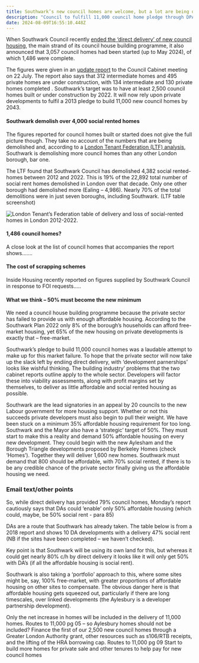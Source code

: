 ```yaml
---
title: Southwark’s new council homes are welcome, but a lot are being demolished too
description: "Council to fulfill 11,000 council home pledge through DPAs "
date: 2024-08-09T16:55:10.448Z
---
```

When Southwark Council recently [ended the ‘direct delivery’ of new council housing](https://southwarknews.co.uk/area/southwark/council-says-it-must-stop-building-its-own-homes-and-rely-on-developers-instead/), the main strand of its council house building programme, it also announced that 3,057 council homes had been started (up to May 2024), of which 1,486 were complete.

The figures were given in an [update report](<https://moderngov.southwark.gov.uk/documents/s121469/Report Southwarks New Homes Programme Update.pdf>) to the Council Cabinet meeting on 22 July.  The report also says that 312 intermediate homes and 495 private homes are under construction, with 134 intermediate and 130 private homes completed .  Southwark’s target was to have at least 2,500 council homes built or under construction by 2022.   It will now rely upon private developments to fulfil a 2013 pledge to build 11,000 new council homes by 2043.

#### Southwark demolish over 4,000 social rented homes

The figures reported for council homes built or started does not give the full picture though.  They take no account of the numbers that are being demolished and, according to a [London Tenant Federation (LTF) analysis](https://londontenants.org/publication/23000-social-rented-homes-were-demolished-in-london-over-the-last-ten-years-2012-2022/), Southwark is demolishing more council homes than any other London borough, bar one.

The LTF found that Southwark Council has demolished 4,382 social rented-homes between 2012 and 2022. This is 19% of the 22,892 total number of social rent homes demolished in London over that decade.  Only one other borough had demolished more (Ealing – 4,986).  Nearly 70% of the total demolitions were in just seven boroughs, including Southwark.  (LTF table screenshot)

![](img/demolitions_london_2012_22_table_pdf_-090824-.png "London Tenant’s Federation table of delivery and loss of social-rented homes in London 2012-2022.")

#### 1,486 council homes?

A close look at the list of council homes that accompanies the report shows…….

#### The cost of scrapping schemes

Inside Housing recently reported on figures supplied by Southwark Council in response to FOI requests.....

#### What we think – 50% must become the new minimum

We need a council house building programme because the private sector has failed to provide us with enough affordable housing.  According to the Southwark Plan 2022 only 8% of the borough’s households can afford free-market housing, yet 65% of the new housing on private developments is exactly that – free-market.

Southwark’s pledge to build 11,000 council homes was a laudable attempt to make up for this market failure.  To hope that the private sector will now take up the slack left by endiing direct delivery, with ‘development parnerships’ looks like wishful thinking.  The building industry’ problems that the two cabinet reports outline apply to the whole sector.  Developers will factor these into viability assessments, along with profit margins set by themselves, to deliver as little affordable and social rented housing as possible.

Southwark are the lead signatories in an appeal by 20 councils to the new Labour government for more housing support. Whether or not this succeeds private developers must also begin to pull their weight.  We have been stuck on a minimum 35% affordable housing requirement for too long.  Southwark and the Mayor also have a ‘strategic’ target of 50%.  They must start to make this a reality and demand 50% affordable housing on every new development. They could begin with the new Aylesham and the Borough Triangle developments proposed by Berkeley Homes (check ‘Homes’).  Together they will deliver 1,600 new homes.  Southwark must demand that 800 should be affordable, with 70% social rented, if there is to be any credible chance of the private sector finally giving us the affordable housing we need.

### Email text/other points

So, while direct delivery has provided 79% council homes, Monday’s report cautiously says that DAs could ‘enable’ only 50% affordable housing (which could, maybe, be 50% social rent - para 85)

DAs are a route that Southwark has already taken.  The table below is from a 2018 report and shows 10 DA developments with a delivery 47% social rent (NB if the sites have been completed – we haven’t checked). 

Key point is that Southwark will be using its own land for this, but whereas it could get nearly 80% c/h by direct delivery it looks like it will only get 50% with DA’s (if all the affordable housing is social rent).

Southwark is also taking a ‘portfolio’ approach to this, where some sites might be, say, 100% free-market, with greater proportions of affordable housing on other sites to compensate.  The obvious danger here is that affordable housing gets squeezed out, particularly if there are long timescales, over linked developments (the Aylesbury is a developer partnership development). 

Only the net increase in homes will be included in the delivery of 11,000 homes. Routes to 11,000 pg 05 – so Aylesbury homes should not be included?
Finance the first of our 2,500 new council homes through a Greater London Authority grant, other resources such as s106/RTB receipts, and the lifting of the HRA borrowing cap.  Routes to 11,000 pg 09
Start to build more homes for private sale and other tenures to help pay for new council homes